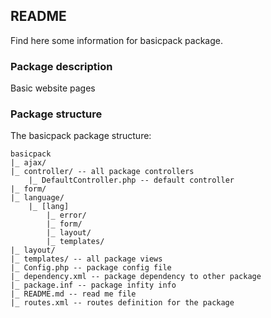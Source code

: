 ## README ##
Find here some information for basicpack package.
### Package description ###
Basic website pages
### Package structure ###
The basicpack package structure:
```
basicpack
|_ ajax/
|_ controller/ -- all package controllers
    |_ DefaultController.php -- default controller
|_ form/
|_ language/ 
    |_ [lang]
        |_ error/
        |_ form/
        |_ layout/
        |_ templates/
|_ layout/
|_ templates/ -- all package views
|_ Config.php -- package config file
|_ dependency.xml -- package dependency to other package
|_ package.inf -- package infity info
|_ README.md -- read me file
|_ routes.xml -- routes definition for the package
```
